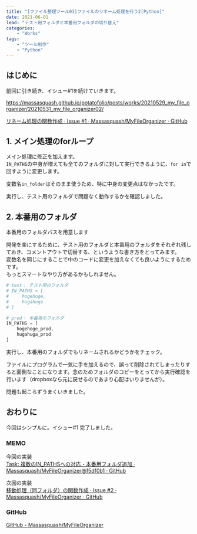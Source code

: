 ```yaml
---
title: "[ファイル整理ツール03]ファイルのリネーム処理を行う2[Python]"
date: 2021-06-01
lead: "テスト用フォルダと本番用フォルダの切り替え"
categories: 
    - "Works"
tags: 
    - "ツール制作"
    - "Python"
---
```


## はじめに
前回に引き続き、イシュー#1を続けていきます。  

https://massasquash.github.io/potatofolio/posts/works/20210529_my_file_organizer/20210531_my_file_organizer02/

[リネーム処理の関数作成 · Issue #1 · Massasquash/MyFileOrganizer · GitHub](https://github.com/Massasquash/MyFileOrganizer/issues/1)

## 1. メイン処理のforループ
メイン処理に修正を加えます。  
`IN_PATHS`の中身が増えても全てのフォルダに対して実行できるように、`for in`で回すように変更します。  

変数名`in_folder`はそのまま使うため、特に中身の変更点はなかったです。

実行し、テスト用のフォルダで問題なく動作するかを確認しました。


## 2. 本番用のフォルダ
本番用のフォルダパスを用意します

開発を楽にするために、テスト用のフォルダと本番用のフォルダをそれぞれ残しておき、コメントアウトで切替する、というような書き方をとってみます。  
変数名を同じにすることで中のコードに変更を加えなくても良いようにするためです。  
もっとスマートなやり方があるかもしれません。


```python
# test： テスト用のフォルダ
# IN_PATHS = [
#     hogehoge,
#     hugahuga
# ]

# prod： 本番用のフォルダ
IN_PATHS = [
    hogehoge_prod,
    hugahuga_prod
]
```

実行し、本番用のフォルダでもリネームされるかどうかをチェック。  

ファイルにプログラムで一気に手を加えるので、誤って削除されてしまったりすると面倒なことになります。念のためフォルダのコピーをとってから実行確認を行います（dropboxなら元に戻せるのであまり心配はいりませんが）。


問題も起こらずうまくいきました。  


## おわりに
今回はシンプルに。イシュー#1 完了しました。

### MEMO
今回の実装  
[Task: 複数のIN_PATHSへの対応・本番用フォルダ追加 · Massasquash/MyFileOrganizer@f5df0b1 · GitHub](https://github.com/Massasquash/MyFileOrganizer/commit/f5df0b17adcc38b40c778b4c7cc7f1d0296a6de8)

次回の実装  
[移動処理（同フォルダ）の関数作成 · Issue #2 · Massasquash/MyFileOrganizer · GitHub](https://github.com/Massasquash/MyFileOrganizer/issues/2)

### GitHub
[GitHub - Massasquash/MyFileOrganizer](https://github.com/Massasquash/MyFileOrganizer)
